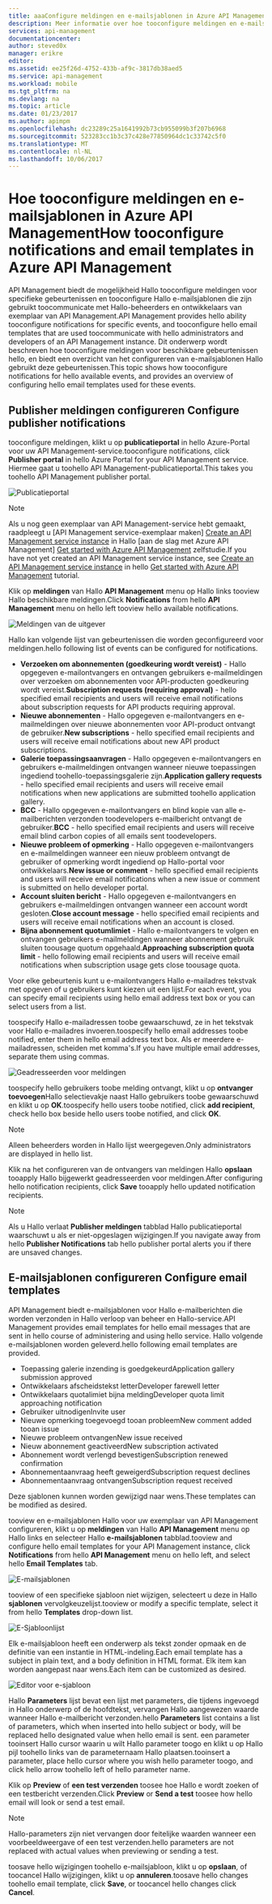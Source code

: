 ```yaml
---
title: aaaConfigure meldingen en e-mailsjablonen in Azure API Management | Microsoft Docs
description: Meer informatie over hoe tooconfigure meldingen en e-mailsjablonen in Azure API Management.
services: api-management
documentationcenter: 
author: steved0x
manager: erikre
editor: 
ms.assetid: ee25f26d-4752-433b-af9c-3817db38aed5
ms.service: api-management
ms.workload: mobile
ms.tgt_pltfrm: na
ms.devlang: na
ms.topic: article
ms.date: 01/23/2017
ms.author: apimpm
ms.openlocfilehash: dc23289c25a1641992b73cb955099b3f207b6968
ms.sourcegitcommit: 523283cc1b3c37c428e77850964dc1c33742c5f0
ms.translationtype: MT
ms.contentlocale: nl-NL
ms.lasthandoff: 10/06/2017
---
```

# <a name="how-tooconfigure-notifications-and-email-templates-in-azure-api-management"></a><span data-ttu-id="a7424-103">Hoe tooconfigure meldingen en e-mailsjablonen in Azure API Management</span><span class="sxs-lookup"><span data-stu-id="a7424-103">How tooconfigure notifications and email templates in Azure API Management</span></span>
<span data-ttu-id="a7424-104">API Management biedt de mogelijkheid Hallo tooconfigure meldingen voor specifieke gebeurtenissen en tooconfigure Hallo e-mailsjablonen die zijn gebruikt toocommunicate met Hallo-beheerders en ontwikkelaars van exemplaar van API Management.</span><span class="sxs-lookup"><span data-stu-id="a7424-104">API Management provides hello ability tooconfigure notifications for specific events, and tooconfigure hello email templates that are used toocommunicate with hello administrators and developers of an API Management instance.</span></span> <span data-ttu-id="a7424-105">Dit onderwerp wordt beschreven hoe tooconfigure meldingen voor beschikbare gebeurtenissen hello, en biedt een overzicht van het configureren van e-mailsjablonen Hallo gebruikt deze gebeurtenissen.</span><span class="sxs-lookup"><span data-stu-id="a7424-105">This topic shows how tooconfigure notifications for hello available events, and provides an overview of configuring hello email templates used for these events.</span></span>

## <span data-ttu-id="a7424-106"><a name="publisher-notifications"></a>Publisher meldingen configureren</span><span class="sxs-lookup"><span data-stu-id="a7424-106"><a name="publisher-notifications"> </a>Configure publisher notifications</span></span>
<span data-ttu-id="a7424-107">tooconfigure meldingen, klikt u op **publicatieportal** in hello Azure-Portal voor uw API Management-service.</span><span class="sxs-lookup"><span data-stu-id="a7424-107">tooconfigure notifications, click **Publisher portal** in hello Azure Portal for your API Management service.</span></span> <span data-ttu-id="a7424-108">Hiermee gaat u toohello API Management-publicatieportal.</span><span class="sxs-lookup"><span data-stu-id="a7424-108">This takes you toohello API Management publisher portal.</span></span>

![Publicatieportal][api-management-management-console]

> [!NOTE] 
> <span data-ttu-id="a7424-110">Als u nog geen exemplaar van API Management-service hebt gemaakt, raadpleegt u [API Management service-exemplaar maken] [ Create an API Management service instance] in Hallo [aan de slag met Azure API Management] [ Get started with Azure API Management] zelfstudie.</span><span class="sxs-lookup"><span data-stu-id="a7424-110">If you have not yet created an API Management service instance, see [Create an API Management service instance][Create an API Management service instance] in hello [Get started with Azure API Management][Get started with Azure API Management] tutorial.</span></span>

<span data-ttu-id="a7424-111">Klik op **meldingen** van Hallo **API Management** menu op Hallo links tooview Hallo beschikbare meldingen.</span><span class="sxs-lookup"><span data-stu-id="a7424-111">Click **Notifications** from hello **API Management** menu on hello left tooview hello available notifications.</span></span>

![Meldingen van de uitgever][api-management-publisher-notifications]

<span data-ttu-id="a7424-113">Hallo kan volgende lijst van gebeurtenissen die worden geconfigureerd voor meldingen.</span><span class="sxs-lookup"><span data-stu-id="a7424-113">hello following list of events can be configured for notifications.</span></span>

* <span data-ttu-id="a7424-114">**Verzoeken om abonnementen (goedkeuring wordt vereist)** - Hallo opgegeven e-mailontvangers en ontvangen gebruikers e-mailmeldingen over verzoeken om abonnementen voor API-producten goedkeuring wordt vereist.</span><span class="sxs-lookup"><span data-stu-id="a7424-114">**Subscription requests (requiring approval)** - hello specified email recipients and users will receive email notifications about subscription requests for API products requiring approval.</span></span>
* <span data-ttu-id="a7424-115">**Nieuwe abonnementen** - Hallo opgegeven e-mailontvangers en e-mailmeldingen over nieuwe abonnementen voor API-product ontvangt de gebruiker.</span><span class="sxs-lookup"><span data-stu-id="a7424-115">**New subscriptions** - hello specified email recipients and users will receive email notifications about new API product subscriptions.</span></span>
* <span data-ttu-id="a7424-116">**Galerie toepassingsaanvragen** - Hallo opgegeven e-mailontvangers en gebruikers e-mailmeldingen ontvangen wanneer nieuwe toepassingen ingediend toohello-toepassingsgalerie zijn.</span><span class="sxs-lookup"><span data-stu-id="a7424-116">**Application gallery requests** - hello specified email recipients and users will receive email notifications when new applications are submitted toohello application gallery.</span></span>
* <span data-ttu-id="a7424-117">**BCC** - Hallo opgegeven e-mailontvangers en blind kopie van alle e-mailberichten verzonden toodevelopers e-mailbericht ontvangt de gebruiker.</span><span class="sxs-lookup"><span data-stu-id="a7424-117">**BCC** - hello specified email recipients and users will receive email blind carbon copies of all emails sent toodevelopers.</span></span>
* <span data-ttu-id="a7424-118">**Nieuwe probleem of opmerking** - Hallo opgegeven e-mailontvangers en e-mailmeldingen wanneer een nieuw probleem ontvangt de gebruiker of opmerking wordt ingediend op Hallo-portal voor ontwikkelaars.</span><span class="sxs-lookup"><span data-stu-id="a7424-118">**New issue or comment** - hello specified email recipients and users will receive email notifications when a new issue or comment is submitted on hello developer portal.</span></span>
* <span data-ttu-id="a7424-119">**Account sluiten bericht** - Hallo opgegeven e-mailontvangers en gebruikers e-mailmeldingen ontvangen wanneer een account wordt gesloten.</span><span class="sxs-lookup"><span data-stu-id="a7424-119">**Close account message** - hello specified email recipients and users will receive email notifications when an account is closed.</span></span>
* <span data-ttu-id="a7424-120">**Bijna abonnement quotumlimiet** - Hallo e-mailontvangers te volgen en ontvangen gebruikers e-mailmeldingen wanneer abonnement gebruik sluiten toousage quotum opgehaald.</span><span class="sxs-lookup"><span data-stu-id="a7424-120">**Approaching subscription quota limit** - hello following email recipients and users will receive email notifications when subscription usage gets close toousage quota.</span></span>

<span data-ttu-id="a7424-121">Voor elke gebeurtenis kunt u e-mailontvangers Hallo e-mailadres tekstvak met opgeven of u gebruikers kunt kiezen uit een lijst.</span><span class="sxs-lookup"><span data-stu-id="a7424-121">For each event, you can specify email recipients using hello email address text box or you can select users from a list.</span></span>

<span data-ttu-id="a7424-122">toospecify Hallo e-mailadressen toobe gewaarschuwd, ze in het tekstvak voor Hallo e-mailadres invoeren.</span><span class="sxs-lookup"><span data-stu-id="a7424-122">toospecify hello email addresses toobe notified, enter them in hello email address text box.</span></span> <span data-ttu-id="a7424-123">Als er meerdere e-mailadressen, scheiden met komma's.</span><span class="sxs-lookup"><span data-stu-id="a7424-123">If you have multiple email addresses, separate them using commas.</span></span>

![Geadresseerden voor meldingen][api-management-email-addresses]

<span data-ttu-id="a7424-125">toospecify hello gebruikers toobe melding ontvangt, klikt u op **ontvanger toevoegen**Hallo selectievakje naast Hallo gebruikers toobe gewaarschuwd en klikt u op **OK**.</span><span class="sxs-lookup"><span data-stu-id="a7424-125">toospecify hello users toobe notified, click **add recipient**, check hello box beside hello users toobe notified, and click **OK**.</span></span>

> [!NOTE] 
> <span data-ttu-id="a7424-126">Alleen beheerders worden in Hallo lijst weergegeven.</span><span class="sxs-lookup"><span data-stu-id="a7424-126">Only administrators are displayed in hello list.</span></span>


<span data-ttu-id="a7424-127">Klik na het configureren van de ontvangers van meldingen Hallo **opslaan** tooapply Hallo bijgewerkt geadresseerden voor meldingen.</span><span class="sxs-lookup"><span data-stu-id="a7424-127">After configuring hello notification recipients, click **Save** tooapply hello updated notification recipients.</span></span>

> [!NOTE] 
> <span data-ttu-id="a7424-128">Als u Hallo verlaat **Publisher meldingen** tabblad Hallo publicatieportal waarschuwt u als er niet-opgeslagen wijzigingen.</span><span class="sxs-lookup"><span data-stu-id="a7424-128">If you navigate away from hello **Publisher Notifications** tab hello publisher portal alerts you if there are unsaved changes.</span></span>


## <span data-ttu-id="a7424-129"><a name="email-templates"></a>E-mailsjablonen configureren</span><span class="sxs-lookup"><span data-stu-id="a7424-129"><a name="email-templates"> </a>Configure email templates</span></span>
<span data-ttu-id="a7424-130">API Management biedt e-mailsjablonen voor Hallo e-mailberichten die worden verzonden in Hallo verloop van beheer en Hallo-service.</span><span class="sxs-lookup"><span data-stu-id="a7424-130">API Management provides email templates for hello email messages that are sent in hello course of administering and using hello service.</span></span> <span data-ttu-id="a7424-131">Hallo volgende e-mailsjablonen worden geleverd.</span><span class="sxs-lookup"><span data-stu-id="a7424-131">hello following email templates are provided.</span></span>

* <span data-ttu-id="a7424-132">Toepassing galerie inzending is goedgekeurd</span><span class="sxs-lookup"><span data-stu-id="a7424-132">Application gallery submission approved</span></span>
* <span data-ttu-id="a7424-133">Ontwikkelaars afscheidstekst letter</span><span class="sxs-lookup"><span data-stu-id="a7424-133">Developer farewell letter</span></span>
* <span data-ttu-id="a7424-134">Ontwikkelaars quotalimiet bijna melding</span><span class="sxs-lookup"><span data-stu-id="a7424-134">Developer quota limit approaching notification</span></span>
* <span data-ttu-id="a7424-135">Gebruiker uitnodigen</span><span class="sxs-lookup"><span data-stu-id="a7424-135">Invite user</span></span>
* <span data-ttu-id="a7424-136">Nieuwe opmerking toegevoegd tooan probleem</span><span class="sxs-lookup"><span data-stu-id="a7424-136">New comment added tooan issue</span></span>
* <span data-ttu-id="a7424-137">Nieuwe probleem ontvangen</span><span class="sxs-lookup"><span data-stu-id="a7424-137">New issue received</span></span>
* <span data-ttu-id="a7424-138">Nieuw abonnement geactiveerd</span><span class="sxs-lookup"><span data-stu-id="a7424-138">New subscription activated</span></span>
* <span data-ttu-id="a7424-139">Abonnement wordt verlengd bevestigen</span><span class="sxs-lookup"><span data-stu-id="a7424-139">Subscription renewed confirmation</span></span>
* <span data-ttu-id="a7424-140">Abonnementaanvraag heeft geweigerd</span><span class="sxs-lookup"><span data-stu-id="a7424-140">Subscription request declines</span></span>
* <span data-ttu-id="a7424-141">Abonnementaanvraag ontvangen</span><span class="sxs-lookup"><span data-stu-id="a7424-141">Subscription request received</span></span>

<span data-ttu-id="a7424-142">Deze sjablonen kunnen worden gewijzigd naar wens.</span><span class="sxs-lookup"><span data-stu-id="a7424-142">These templates can be modified as desired.</span></span>

<span data-ttu-id="a7424-143">tooview en e-mailsjablonen Hallo voor uw exemplaar van API Management configureren, klikt u op **meldingen** van Hallo **API Management** menu op Hallo links en selecteer Hallo **e-mailsjablonen**  tabblad.</span><span class="sxs-lookup"><span data-stu-id="a7424-143">tooview and configure hello email templates for your API Management instance, click **Notifications** from hello **API Management** menu on hello left, and select hello **Email Templates** tab.</span></span>

![E-mailsjablonen][api-management-email-templates]

<span data-ttu-id="a7424-145">tooview of een specifieke sjabloon niet wijzigen, selecteert u deze in Hallo **sjablonen** vervolgkeuzelijst.</span><span class="sxs-lookup"><span data-stu-id="a7424-145">tooview or modify a specific template, select it from hello **Templates** drop-down list.</span></span>

![E-Sjabloonlijst][api-management-email-templates-list]

<span data-ttu-id="a7424-147">Elk e-mailsjabloon heeft een onderwerp als tekst zonder opmaak en de definitie van een instantie in HTML-indeling.</span><span class="sxs-lookup"><span data-stu-id="a7424-147">Each email template has a subject in plain text, and a body definition in HTML format.</span></span> <span data-ttu-id="a7424-148">Elk item kan worden aangepast naar wens.</span><span class="sxs-lookup"><span data-stu-id="a7424-148">Each item can be customized as desired.</span></span>

![Editor voor e-sjabloon][api-management-email-template]

<span data-ttu-id="a7424-150">Hallo **Parameters** lijst bevat een lijst met parameters, die tijdens ingevoegd in Hallo onderwerp of de hoofdtekst, vervangen Hallo aangewezen waarde wanneer Hallo e-mailbericht verzonden.</span><span class="sxs-lookup"><span data-stu-id="a7424-150">hello **Parameters** list contains a list of parameters, which when inserted into hello subject or body, will be replaced hello designated value when hello email is sent.</span></span> <span data-ttu-id="a7424-151">een parameter tooinsert Hallo cursor waarin u wilt Hallo parameter toogo en klikt u op Hallo pijl toohello links van de parameternaam Hallo plaatsen.</span><span class="sxs-lookup"><span data-stu-id="a7424-151">tooinsert a parameter, place hello cursor where you wish hello parameter toogo, and click hello arrow toohello left of hello parameter name.</span></span>

<span data-ttu-id="a7424-152">Klik op **Preview** of **een test verzenden** toosee hoe Hallo e wordt zoeken of een testbericht verzenden.</span><span class="sxs-lookup"><span data-stu-id="a7424-152">Click **Preview** or **Send a test** toosee how hello email will look or send a test email.</span></span>

> [!NOTE] 
> <span data-ttu-id="a7424-153">Hallo-parameters zijn niet vervangen door feitelijke waarden wanneer een voorbeeldweergave of een test verzenden.</span><span class="sxs-lookup"><span data-stu-id="a7424-153">hello parameters are not replaced with actual values when previewing or sending a test.</span></span>

<span data-ttu-id="a7424-154">toosave hello wijzigingen toohello e-mailsjabloon, klikt u op **opslaan**, of toocancel Hallo wijzigingen, klikt u op **annuleren**.</span><span class="sxs-lookup"><span data-stu-id="a7424-154">toosave hello changes toohello email template, click **Save**, or toocancel hello changes click **Cancel**.</span></span>
 

[api-management-management-console]: ./media/api-management-howto-configure-notifications/api-management-management-console.png
[api-management-publisher-notifications]: ./media/api-management-howto-configure-notifications/api-management-publisher-notifications.png
[api-management-email-addresses]: ./media/api-management-howto-configure-notifications/api-management-email-addresses.png


[api-management-email-templates]: ./media/api-management-howto-configure-notifications/api-management-email-templates.png
[api-management-email-templates-list]: ./media/api-management-howto-configure-notifications/api-management-email-templates-list.png
[api-management-email-template]: ./media/api-management-howto-configure-notifications/api-management-email-template.png


[Configure publisher notifications]: #publisher-notifications
[Configure email templates]: #email-templates

[How toocreate and use groups]: api-management-howto-create-groups.md
[How tooassociate groups with developers]: api-management-howto-create-groups.md#associate-group-developer

[Get started with Azure API Management]: api-management-get-started.md
[Create an API Management service instance]: api-management-get-started.md#create-service-instance
